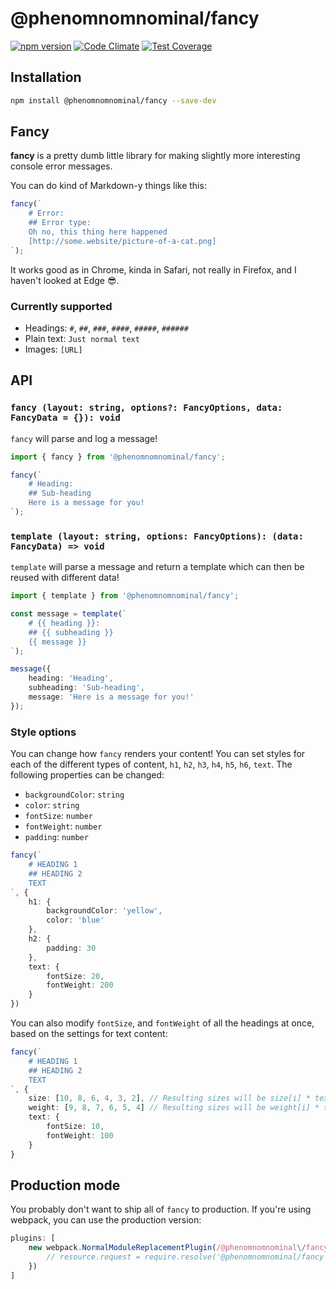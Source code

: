 # @phenomnomnominal/fancy

[![npm version](https://img.shields.io/npm/v/@phenomnomnominal/fancy.svg)](https://img.shields.io/npm/v/@phenomnomnominal/fancy.svg)
[![Code Climate](https://codeclimate.com/github/phenomnomnominal/fancy/badges/gpa.svg)](https://codeclimate.com/github/phenomnomnominal/fancy)
[![Test Coverage](https://codeclimate.com/github/phenomnomnominal/fancy/coverage.svg)](https://codeclimate.com/github/phenomnomnominal/fancy/coverage)

## Installation

```zsh
npm install @phenomnomnominal/fancy --save-dev
```

## Fancy

**fancy** is a pretty dumb little library for making slightly more interesting console error messages.

You can do kind of Markdown-y things like this:

```typescript
fancy(`
    # Error:
    ## Error type:
    Oh no, this thing here happened
    [http://some.website/picture-of-a-cat.png]
`);
```

It works good as in Chrome, kinda in Safari, not really in Firefox, and I haven't looked at Edge 😎.

### Currently supported

* Headings: `#`, `##`, `###`, `####`, `#####`, `######`
* Plain text: `Just normal text`
* Images: `[URL]`

## API

### `fancy (layout: string, options?: FancyOptions, data: FancyData = {}): void`

`fancy` will parse and log a message!


```typescript
import { fancy } from '@phenomnomnominal/fancy';

fancy(`
    # Heading:
    ## Sub-heading
    Here is a message for you!
`);
```

### `template (layout: string, options: FancyOptions): (data: FancyData) => void`

`template` will parse a message and return a template which can then be reused with different data!

```typescript
import { template } from '@phenomnomnominal/fancy';

const message = template(`
    # {{ heading }}:
    ## {{ subheading }}
    {{ message }}
`);

message({ 
    heading: 'Heading',
    subheading: 'Sub-heading',
    message: 'Here is a message for you!'
});
```

### Style options

You can change how `fancy` renders your content! You can set styles for each of the different types of content, `h1`, `h2`, `h3`, `h4`, `h5`, `h6`, `text`. The following properties can be changed:

* `backgroundColor`: `string`
* `color`: `string`
* `fontSize`: `number`
* `fontWeight`: `number`
* `padding`: `number`

```typescript
fancy(`
    # HEADING 1
    ## HEADING 2
    TEXT
`, {
    h1: {
        backgroundColor: 'yellow',
        color: 'blue'
    },
    h2: {
        padding: 30
    },
    text: {
        fontSize: 20,
        fontWeight: 200
    }
})
```

You can also modify `fontSize`, and `fontWeight` of all the headings at once, based on the settings for text content:

```typescript
fancy(`
    # HEADING 1
    ## HEADING 2
    TEXT
`, {
    size: [10, 8, 6, 4, 3, 2], // Resulting sizes will be size[i] * text.fontSize
    weight: [9, 8, 7, 6, 5, 4] // Resulting sizes will be weight[i] * text.fontWeight
    text: {
        fontSize: 10,
        fontWeight: 100
    }
}
```

## Production mode

You probably don't want to ship all of `fancy` to production. If you're using webpack, you can use the production version:

```typescript
plugins: [
    new webpack.NormalModuleReplacementPlugin(/@phenomnomnominal\/fancy/, function (resource) {
        // resource.request = require.resolve('@phenomnomnominal/fancy').replace('index.js', 'index.prod.js');
    })
]
```
